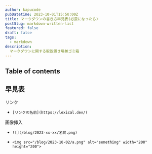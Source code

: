 ```yaml
---
author: kapucode
pubDatetime: 2023-10-01T15:50:00Z
title: マークダウンの書き方早見表(必要になったら)
postSlug: markdown-written-list
featured: false
draft: false
tags:
  - markdown
description:
  マークダウンに関する取説置き場兼ゴミ箱
---
```


## Table of contents

## 早見表
リンク
- `[リンクの名前](https://lexical.dev/)`

画像挿入
 - `![](/blog/2023-xx-xx/名前.png)`

 - `<img src="/blog/2023-10-02/a.png" alt="something" width="200" height="200">`
